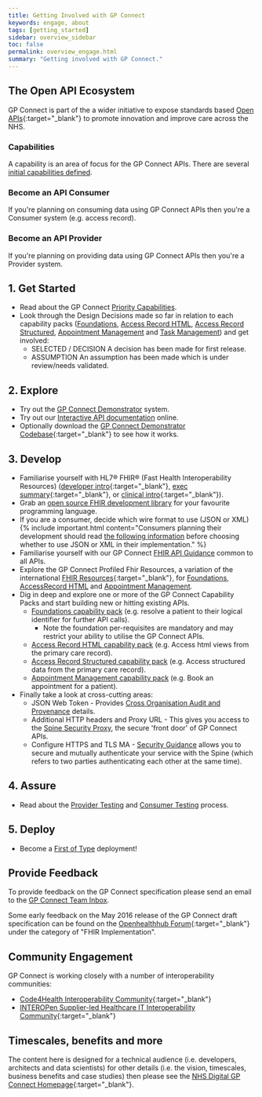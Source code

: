 ```yaml
---
title: Getting Involved with GP Connect
keywords: engage, about
tags: [getting_started]
sidebar: overview_sidebar
toc: false
permalink: overview_engage.html
summary: "Getting involved with GP Connect."
---
```


## The Open API Ecosystem

GP Connect is part of the a wider initiative to expose standards based [Open APIs](https://www.england.nhs.uk/digitaltechnology/info-revolution/interoperability/open-api/){:target="_blank"} to promote innovation and improve care across the NHS.

### Capabilities

A capability is an area of focus for the GP Connect APIs. There are several [initial capabilities defined](overview_priority_capabilities.html).

### Become an API Consumer

If you're planning on consuming data using GP Connect APIs then you're a Consumer system (e.g. access record).

### Become an API Provider

If you're planning on providing data using GP Connect APIs then you're a Provider system. 



## 1. Get Started ##

- Read about the GP Connect [Priority Capabilities](overview_priority_capabilities.html).
- Look through the Design Decisions made so far in relation to each capability packs ([Foundations](foundations_design.html), [Access Record HTML](accessrecord_design.html), [Access Record Structured](accessrecord_design.html), [Appointment Management](appointments.html) and [Task Management](tasks.html)) and get involved:
	- <span class="label label-success">SELECTED</span> / <span class="label label-info">DECISION</span> A decision has been made for first release.
	- <span class="label label-warning">ASSUMPTION</span> An assumption has been made which is under review/needs validated.

## 2. Explore ## 

- Try out the [GP Connect Demonstrator](system_demonstrator.html) system.
- Try out our [Interactive API documentation](system_swagger.html) online.
- Optionally download the [GP Connect Demonstrator Codebase](https://github.com/nhs-digital/gpconnect){:target="_blank"} to see how it works. 

## 3. Develop ##

- Familiarise yourself with HL7&reg; FHIR&reg; (Fast Health Interoperability Resources) ([developer intro](http://www.hl7.org/implement/standards/fhir/overview-dev.html){:target="_blank"}, [exec summary](http://www.hl7.org/implement/standards/fhir/summary.html){:target="_blank"}, or [clinical intro](http://www.hl7.org/implement/standards/fhir/overview-clinical.html){:target="_blank"}).
- Grab an [open source FHIR development library](development_fhir_open_source_guidance.html) for your favourite programming language.
- If you are a consumer, decide which wire format to use (JSON or XML)
{% include important.html content="Consumers planning their development should read [the following information](support_faq.html#which-serialisation-format-should-i-choose-as-an-gp-connect-api-consumer---json-or-xml) before choosing whether to use JSON or XML in their implementation." %}
- Familiarise yourself with our GP Connect [FHIR API Guidance](development_fhir_api_guidance.html) common to all APIs.
- Explore the GP Connect Profiled Fhir Resources, a variation of the international [FHIR Resources](https://www.hl7.org/fhir/DSTU2/){:target="_blank"}, for [Foundations](datalibraryfoundation.html), [AccessRecord HTML](datalibraryaccessRecord.html) and [Appointment Management](appointments.html).
- Dig in deep and explore one or more of the GP Connect Capability Packs and start building new or hitting existing APIs.
  - [Foundations capability pack](foundations.html) (e.g. resolve a patient to their logical identifier for further API calls).
  	- Note the foundation per-requisites are mandatory and may restrict your ability to utilise the GP Connect APIs.
  - [Access Record HTML capability pack](accessrecord.html) (e.g. Access html views from the primary care record).
  - [Access Record Structured capability pack](accessrecord_rest.html) (e.g. Access structured data from the primary care record).
  - [Appointment Management capability pack](appointments.html) (e.g. Book an appointment for a patient).
- Finally take a look at cross-cutting areas:
  - JSON Web Token - Provides [Cross Organisation Audit and Provenance](integration_cross_organisation_audit_and_provenance.html) details.
  - Additional HTTP headers and Proxy URL - This gives you access to the [Spine Security Proxy](integration_spine_security_proxy.html), the secure 'front door' of GP Connect APIs.
  - Configure HTTPS and TLS MA - [Security Guidance](development_api_security_guidance.html) allows you to secure and mutually authenticate your service with the Spine (which refers to two parties authenticating each other at the same time). 

## 4. Assure ##

- Read about the [Provider Testing](testing_api_provider_testing.html) and [Consumer Testing](testing_api_consumer_testing.html) process.

## 5. Deploy ##

- Become a [First of Type](overview_first_of_type.html) deployment!




## Provide Feedback

To provide feedback on the GP Connect specification please send an email to the [GP Connect Team Inbox](mailto://gpconnect@nhs.net).

Some early feedback on the May 2016 release of the GP Connect draft specification can be found on the [Openhealthhub Forum](https://www.openhealthhub.org/c/fhir-implementation){:target="_blank"} under the category of "FHIR Implementation".

## Community Engagement

GP Connect is working closely with a number of interoperability communities:

- [Code4Health Interoperability Community](https://code4health.org/communities/interoperability){:target="_blank"}
- [INTEROPen Supplier-led Healthcare IT Interoperability Community](http://www.interopen.org/){:target="_blank"}

## Timescales, benefits and more

The content here is designed for a technical audience (i.e. developers, architects and data scientists) for other details (i.e. the vision, timescales, business benefits and case studies) then please see the [NHS Digital GP Connect Homepage](https://digital.nhs.uk/article/1275/GP-Connect){:target="_blank"}.

